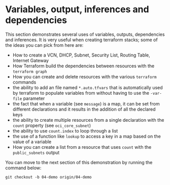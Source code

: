 # Variables, output, inferences and dependencies

This section demonstrates several uses of variables, outputs, dependencies and
inferences. It is very useful when creating terraform stacks; some of the
ideas you can pick from here are:

- How to create a VCN, DHCP, Subnet, Security List, Routing Table, Internet Gateway
- How Terraform build the dependencies between resources with the `terraform graph`
- How you can create and delete resources with the various `terraform` commands
- the ability to add an file named `*.auto.tfvars` that is automatically used by
  terraform to populate variables from without having to use the `-var-file`
  parameter
- the fact that when a variable (see `message`) is a map, it can be set from
  different declarations and it results in the addition of all the declared keys
- the ability to create multiple resources from a single declaration with the
  `count` property (see `oci_core_subnet`)
- the ability to use `count.index` to loop through a list
- the use of a function like `lookup` to access a key in a map based on the value
  of a variable
- How you can create a list from a resource that uses `count` with the
  `public_subnets` output

You can move to the next section of this demonstration by running the
command below:

```shell
git checkout -b 04-demo origin/04-demo
```


